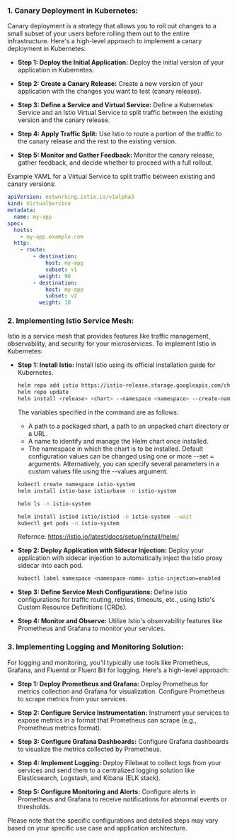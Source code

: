 ### 1. Canary Deployment in Kubernetes:

Canary deployment is a strategy that allows you to roll out changes to a small subset of your users before rolling them out to the entire infrastructure. Here's a high-level approach to implement a canary deployment in Kubernetes:

- **Step 1: Deploy the Initial Application:**
  Deploy the initial version of your application in Kubernetes.

- **Step 2: Create a Canary Release:**
  Create a new version of your application with the changes you want to test (canary release).

- **Step 3: Define a Service and Virtual Service:**
  Define a Kubernetes Service and an Istio Virtual Service to split traffic between the existing version and the canary release.

- **Step 4: Apply Traffic Split:**
  Use Istio to route a portion of the traffic to the canary release and the rest to the existing version.

- **Step 5: Monitor and Gather Feedback:**
  Monitor the canary release, gather feedback, and decide whether to proceed with a full rollout.

Example YAML for a Virtual Service to split traffic between existing and canary versions:

```yaml
apiVersion: networking.istio.io/v1alpha3
kind: VirtualService
metadata:
  name: my-app
spec:
  hosts:
    - my-app.example.com
  http:
    - route:
        - destination:
            host: my-app
            subset: v1
          weight: 90
        - destination:
            host: my-app
            subset: v2
          weight: 10
```

### 2. Implementing Istio Service Mesh:

Istio is a service mesh that provides features like traffic management, observability, and security for your microservices. To implement Istio in Kubernetes:

- **Step 1: Install Istio:**
  Install Istio using its official installation guide for Kubernetes.

  
  ```bash
  helm repo add istio https://istio-release.storage.googleapis.com/charts
  helm repo update
  helm install <release> <chart> --namespace <namespace> --create-namespace [--set <other_parameters>]
  ```

  The variables specified in the command are as follows:
  - <chart> A path to a packaged chart, a path to an unpacked chart directory or a URL.
  - <release> A name to identify and manage the Helm chart once installed.
  - <namespace> The namespace in which the chart is to be installed.
  Default configuration values can be changed using one or more --set <parameter>=<value> arguments. Alternatively, you can specify several parameters in a custom values file using the --values <file> argument.
  

  ``` bash
  kubectl create namespace istio-system
  helm install istio-base istio/base -n istio-system
  ```

  ```bash
  helm ls -n istio-system
  ```

  ```bash
  helm install istiod istio/istiod -n istio-system --wait
  kubectl get pods -n istio-system
  ```
  
  Refernce: https://istio.io/latest/docs/setup/install/helm/
- **Step 2: Deploy Application with Sidecar Injection:**
  Deploy your application with sidecar injection to automatically inject the Istio proxy sidecar into each pod.
  ```bash
  kubectl label namespace <namespace-name> istio-injection=enabled
  ```

- **Step 3: Define Service Mesh Configurations:**
  Define Istio configurations for traffic routing, retries, timeouts, etc., using Istio's Custom Resource Definitions (CRDs).

- **Step 4: Monitor and Observe:**
  Utilize Istio's observability features like Prometheus and Grafana to monitor your services.

### 3. Implementing Logging and Monitoring Solution:

For logging and monitoring, you'll typically use tools like Prometheus, Grafana, and Fluentd or Fluent Bit for logging. Here's a high-level approach:

- **Step 1: Deploy Prometheus and Grafana:**
  Deploy Prometheus for metrics collection and Grafana for visualization. Configure Prometheus to scrape metrics from your services.

- **Step 2: Configure Service Instrumentation:**
  Instrument your services to expose metrics in a format that Prometheus can scrape (e.g., Prometheus metrics format).

- **Step 3: Configure Grafana Dashboards:**
  Configure Grafana dashboards to visualize the metrics collected by Prometheus.

- **Step 4: Implement Logging:**
  Deploy Filebeat to collect logs from your services and send them to a centralized logging solution like Elasticsearch, Logstash, and Kibana (ELK stack).

- **Step 5: Configure Monitoring and Alerts:**
  Configure alerts in Prometheus and Grafana to receive notifications for abnormal events or thresholds.

Please note that the specific configurations and detailed steps may vary based on your specific use case and application architecture.